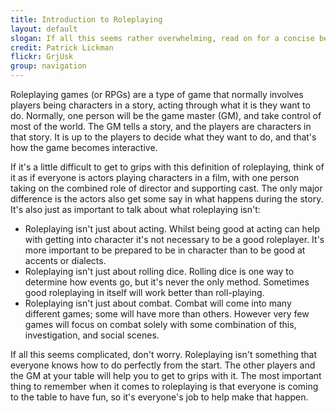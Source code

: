 ```yaml
---
title: Introduction to Roleplaying
layout: default
slogan: If all this seems rather overwhelming, read on for a concise beginner's guide to what roleplaying actually is, as written by our erstwhile President Gareth Williams.
credit: Patrick Lickman
flickr: GrjUsk
group: navigation
---
```

Roleplaying games (or RPGs) are a type of game that normally involves players being characters in a story, acting through what it is they want to do. Normally, one person will be the game master (GM), and take control of most of the world. The GM tells a story, and the players are characters in that story. It is up to the players to decide what they want to do, and that's how the game becomes interactive.

If it's a little difficult to get to grips with this definition of roleplaying, think of it as if everyone is actors playing characters in a film, with one person taking on the combined role of director and supporting cast. The only major difference is the actors also get some say in what happens during the story.
It's also just as important to talk about what roleplaying isn't:

* Roleplaying isn't just about acting.  Whilst being good at acting can help with getting into character it's not necessary to be a good roleplayer.  It's more important to be prepared to be in character than to be good at accents or dialects.
* Roleplaying isn't just about rolling dice.  Rolling dice is one way to determine how events go, but it's never the only method.  Sometimes good roleplaying in itself will work better than roll-playing.
* Roleplaying isn't just about combat.  Combat will come into many different games; some will have more than others.  However very few games will focus on combat solely with some combination of this, investigation, and social scenes.

If all this seems complicated, don't worry.  Roleplaying isn't something that everyone knows how to do perfectly from the start.  The other players and the GM at your table will help you to get to grips with it.  The most important thing to remember when it comes to roleplaying is that everyone is coming to the table to have fun, so it's everyone's job to help make that happen.
